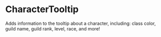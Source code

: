 # CharacterTooltip
Adds information to the tooltip about a character, including: class color, guild name, guild rank, level, race, and more!
